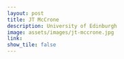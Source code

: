```yaml
---
layout: post
title: JT McCrone
description: University of Edinburgh
image: assets/images/jt-mccrone.jpg
link: 
show_tile: false
---
```

